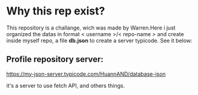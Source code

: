 # Why this rep exist?

This repository is a challange, wich was made by Warren.Here i just organized the datas in format < username >/< repo-name > and create inside myself repo, a file **db.json** to create a server typicode. See it below:

## Profile repository server:

<https://my-json-server.typicode.com/HuannAND/database-json>

it's a server to use fetch API, and others things.
